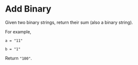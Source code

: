# Add Binary

Given two binary strings, return their sum (also a binary string).

For example,

`a = "11"`

`b = "1"`

Return `"100"`.
